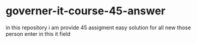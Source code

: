 # governer-it-course-45-answer
in  this repository i am provide 45 assigment easy solution for all new those person enter in this it field 
